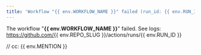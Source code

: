 ```yaml
---
title: 'Workflow "{{ env.WORKFLOW_NAME }}" failed (run_id: {{ env.RUN_ID }})'
---
```


The workflow "**{{ env.WORKFLOW_NAME }}**" failed. See logs:
https://github.com/{{ env.REPO_SLUG }}/actions/runs/{{ env.RUN_ID }}

// cc: {{ env.MENTION }}
